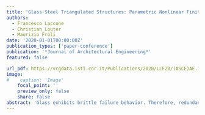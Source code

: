 ```yaml
---
title: 'Glass-Steel Triangulated Structures: Parametric Nonlinear Finite-Element Analysis of In-Plane and Out-of-Plane Structural Response of Triangular Laminated Glass Panels'
authors:
  - Francesco Laccone
  - Christian Louter
  - Maurizio Froli
date: '2020-01-01T00:00:00Z'
publication_types: ['paper-conference']
publication: '*Journal of Architectural Engineering*'
featured: false

url_pdf: https://vcgdata.isti.cnr.it/Publications/2020/LLF20/(ASCE)AE.1943-5568.0000374_compressed.pdf
image:
#    caption: 'Image'
    focal_point: ''
    preview_only: false
    share: false
abstract: 'Glass exhibits brittle failure behavior. Therefore, redundancy is a fundamental design requirement when using  glass as a main structural material. On this basis, a novel structural concept has been developed for hybrid glass-steel  posttensioned triangulated structures, where the two materials collaborate. In forming such lattice structure, local fracture  must be avoided. This paper presents a parametric study that highlights the influences of mechanical and geometrical parameters  on the in-plane and out-of-plane static behaviour of laminated triangular glass panels. The resulting data set constitutes a  useful source for the designer to select the most appropriate component. The main sensitivity parameters are panel length,  laminate thickness, and interlayer stiffness.'
---
```

